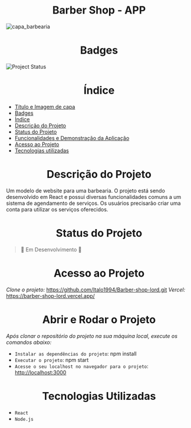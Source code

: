 <h1 align="center">Barber Shop - APP</h1>

![capa_barbearia](https://user-images.githubusercontent.com/26884429/233146992-64fe5f62-ad02-4d7b-aa53-c3b14e846303.png)


<h1 align="center">Badges</h1>

![Project Status](https://img.shields.io/badge/Project%20Status-In%20Progress-purple)


<h1 align="center">Índice</h1>

* [Título e Imagem de capa](#Título-e-Imagem-de-capa)
* [Badges](#badges)
* [Índice](#índice)
* [Descrição do Projeto](#descrição-do-projeto)
* [Status do Projeto](#status-do-projeto)
* [Funcionalidades e Demonstração da Aplicação](#funcionalidades-e-demonstração-da-aplicação)
* [Acesso ao Projeto](#acesso-ao-projeto)
* [Tecnologias utilizadas](#tecnologias-utilizadas)


<h1 align="center">Descrição do Projeto</h1>
<p>
  Um modelo de website para uma barbearia. O projeto está sendo desenvolvido em React e possui diversas funcionalidades comuns a um sistema de agendamento de serviços. Os usuários precisarão criar uma conta para utilizar os serviços oferecidos.
</p>


<h1 align="center">Status do Projeto</h1>

> :construction: Em Desenvolvimento :construction:

<h1 align="center">Acesso ao Projeto</h1>

*Clone o projeto:* https://github.com/Italo1994/Barber-shop-lord.git
*Vercel:* https://barber-shop-lord.vercel.app/


<h1 align="center">Abrir e Rodar o Projeto</h1>

*Após clonar o repositório do projeto na sua máquina local, execute os comandos abaixo:*

- `Instalar as dependências do projeto`: npm install
- `Executar o projeto`: npm start
- `Acesse o seu localhost no navegador para o projeto`: [http://localhost:3000](http://localhost:3000)



<h1 align="center"> Tecnologias Utilizadas</h1>

- `React`
- `Node.js`
